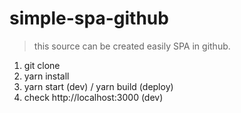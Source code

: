 # simple-spa-github
> this source can be created easily SPA in github.

1) git clone
2) yarn install
3) yarn start (dev) / yarn build (deploy)
4) check http://localhost:3000 (dev)

